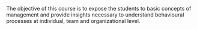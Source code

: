 The objective of this course is to expose the students to basic concepts of management and provide insights necessary to understand behavioural processes at individual, team and organizational level.
